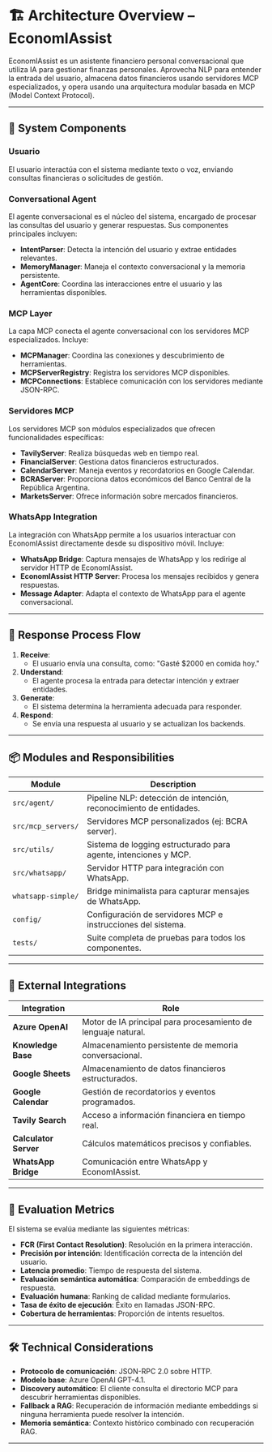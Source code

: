 # 🏗️ Architecture Overview – EconomIAssist

EconomIAssist es un asistente financiero personal conversacional que utiliza IA para gestionar finanzas personales. Aprovecha NLP para entender la entrada del usuario, almacena datos financieros usando servidores MCP especializados, y opera usando una arquitectura modular basada en MCP (Model Context Protocol).

---

## 🧱 System Components

### Usuario
El usuario interactúa con el sistema mediante texto o voz, enviando consultas financieras o solicitudes de gestión.

### Conversational Agent
El agente conversacional es el núcleo del sistema, encargado de procesar las consultas del usuario y generar respuestas. Sus componentes principales incluyen:
- **IntentParser**: Detecta la intención del usuario y extrae entidades relevantes.
- **MemoryManager**: Maneja el contexto conversacional y la memoria persistente.
- **AgentCore**: Coordina las interacciones entre el usuario y las herramientas disponibles.

### MCP Layer
La capa MCP conecta el agente conversacional con los servidores MCP especializados. Incluye:
- **MCPManager**: Coordina las conexiones y descubrimiento de herramientas.
- **MCPServerRegistry**: Registra los servidores MCP disponibles.
- **MCPConnections**: Establece comunicación con los servidores mediante JSON-RPC.

### Servidores MCP
Los servidores MCP son módulos especializados que ofrecen funcionalidades específicas:
- **TavilyServer**: Realiza búsquedas web en tiempo real.
- **FinancialServer**: Gestiona datos financieros estructurados.
- **CalendarServer**: Maneja eventos y recordatorios en Google Calendar.
- **BCRAServer**: Proporciona datos económicos del Banco Central de la República Argentina.
- **MarketsServer**: Ofrece información sobre mercados financieros.

### WhatsApp Integration
La integración con WhatsApp permite a los usuarios interactuar con EconomIAssist directamente desde su dispositivo móvil. Incluye:
- **WhatsApp Bridge**: Captura mensajes de WhatsApp y los redirige al servidor HTTP de EconomIAssist.
- **EconomIAssist HTTP Server**: Procesa los mensajes recibidos y genera respuestas.
- **Message Adapter**: Adapta el contexto de WhatsApp para el agente conversacional.

---

## 🔁 Response Process Flow

1. **Receive**:
   - El usuario envía una consulta, como: "Gasté $2000 en comida hoy."
2. **Understand**:
   - El agente procesa la entrada para detectar intención y extraer entidades.
3. **Generate**:
   - El sistema determina la herramienta adecuada para responder.
4. **Respond**:
   - Se envía una respuesta al usuario y se actualizan los backends.

---

## 📦 Modules and Responsibilities

| Module               | Description                                                                 |
|-----------------------|-----------------------------------------------------------------------------|
| `src/agent/`          | Pipeline NLP: detección de intención, reconocimiento de entidades.         |
| `src/mcp_servers/`    | Servidores MCP personalizados (ej: BCRA server).                           |
| `src/utils/`          | Sistema de logging estructurado para agente, intenciones y MCP.           |
| `src/whatsapp/`       | Servidor HTTP para integración con WhatsApp.                              |
| `whatsapp-simple/`    | Bridge minimalista para capturar mensajes de WhatsApp.                    |
| `config/`             | Configuración de servidores MCP e instrucciones del sistema.              |
| `tests/`              | Suite completa de pruebas para todos los componentes.                     |

---

## 🔌 External Integrations

| Integration          | Role                                                                       |
|-----------------------|---------------------------------------------------------------------------|
| **Azure OpenAI**      | Motor de IA principal para procesamiento de lenguaje natural.            |
| **Knowledge Base**    | Almacenamiento persistente de memoria conversacional.                    |
| **Google Sheets**     | Almacenamiento de datos financieros estructurados.                       |
| **Google Calendar**   | Gestión de recordatorios y eventos programados.                         |
| **Tavily Search**     | Acceso a información financiera en tiempo real.                         |
| **Calculator Server** | Cálculos matemáticos precisos y confiables.                             |
| **WhatsApp Bridge**   | Comunicación entre WhatsApp y EconomIAssist.                            |

---

## 🧪 Evaluation Metrics

El sistema se evalúa mediante las siguientes métricas:
- **FCR (First Contact Resolution)**: Resolución en la primera interacción.
- **Precisión por intención**: Identificación correcta de la intención del usuario.
- **Latencia promedio**: Tiempo de respuesta del sistema.
- **Evaluación semántica automática**: Comparación de embeddings de respuesta.
- **Evaluación humana**: Ranking de calidad mediante formularios.
- **Tasa de éxito de ejecución**: Éxito en llamadas JSON-RPC.
- **Cobertura de herramientas**: Proporción de intents resueltos.

---

## 🛠️ Technical Considerations

- **Protocolo de comunicación**: JSON-RPC 2.0 sobre HTTP.
- **Modelo base**: Azure OpenAI GPT-4.1.
- **Discovery automático**: El cliente consulta el directorio MCP para descubrir herramientas disponibles.
- **Fallback a RAG**: Recuperación de información mediante embeddings si ninguna herramienta puede resolver la intención.
- **Memoria semántica**: Contexto histórico combinado con recuperación RAG.

---